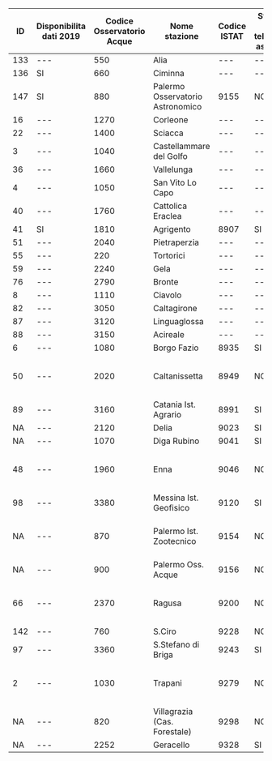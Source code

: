 | ID  | Disponibilita dati 2019 | Codice Osservatorio Acque | Nome stazione                    | Codice ISTAT | Stazione in telemisura associata | note                                                   |
|-----|-------------------------|---------------------------|----------------------------------|--------------|-------------------------------------------|--------------------------------------------------------|
| 133 | ---                     | 550                       | Alia                             | ---          | ---                                       | ---                                                    |
| 136 | SI                      | 660                       | Ciminna                          | ---          | ---                                       | ---                                                    |
| 147 | SI                      | 880                       | Palermo Osservatorio Astronomico | 9155         | NO                                        | ---                                                    |
| 16  | ---                     | 1270                      | Corleone                         | ---          | ---                                       | ---                                                    |
| 22  | ---                     | 1400                      | Sciacca                          | ---          | ---                                       | ---                                                    |
| 3   | ---                     | 1040                      | Castellammare del Golfo          | ---          | ---                                       | ---                                                    |
| 36  | ---                     | 1660                      | Vallelunga                       | ---          | ---                                       | ---                                                    |
| 4   | ---                     | 1050                      | San Vito Lo Capo                 | ---          | ---                                       | ---                                                    |
| 40  | ---                     | 1760                      | Cattolica  Eraclea               | ---          | ---                                       | ---                                                    |
| 41  | SI                      | 1810                      | Agrigento                        | 8907         | SI                                        | ---                                                    |
| 51  | ---                     | 2040                      | Pietraperzia                     | ---          | ---                                       | ---                                                    |
| 55  | ---                     | 220                       | Tortorici                        | ---          | ---                                       | ---                                                    |
| 59  | ---                     | 2240                      | Gela                             | ---          | ---                                       | ---                                                    |
| 76  | ---                     | 2790                      | Bronte                           | ---          | ---                                       | ---                                                    |
| 8   | ---                     | 1110                      | Ciavolo                          | ---          | ---                                       | ---                                                    |
| 82  | ---                     | 3050                      | Caltagirone                      | ---          | ---                                       | ---                                                    |
| 87  | ---                     | 3120                      | Linguaglossa                     | ---          | ---                                       | ---                                                    |
| 88  | ---                     | 3150                      | Acireale                         | ---          | ---                                       | ---                                                    |
| 6   | ---                     | 1080                      | Borgo Fazio                      | 8935         | SI                                        | ---                                                    |
| 50  | ---                     | 2020                      | Caltanissetta                    | 8949         | NO                                        | staz. telemisura con lo stesso nome, no corrispondenza |
| 89  | ---                     | 3160                      | Catania Ist. Agrario             | 8991         | SI                                        | ---                                                    |
| NA  | ---                     | 2120                      | Delia                            | 9023         | SI                                        | ---                                                    |
| NA  | ---                     | 1070                      | Diga Rubino                      | 9041         | SI                                        | ---                                                    |
| 48  | ---                     | 1960                      | Enna                             | 9046         | NO                                        | staz. telemisura con lo stesso nome, no corrispondenza |
| 98  | ---                     | 3380                      | Messina Ist. Geofisico           | 9120         | SI                                        | ---                                                    |
| NA  | ---                     | 870                       | Palermo Ist. Zootecnico          | 9154         | NO                                        | staz. telemisura con lo stesso nome, no corrispondenza |
| NA  | ---                     | 900                       | Palermo Oss. Acque               | 9156         | NO                                        | ---                                                    |
| 66  | ---                     | 2370                      | Ragusa                           | 9200         | NO                                        | staz. telemisura con lo stesso nome, no corrispondenza |
| 142 | ---                     | 760                       | S.Ciro                           | 9228         | NO                                        | ---                                                    |
| 97  | ---                     | 3360                      | S.Stefano di Briga               | 9243         | SI                                        | ---                                                    |
| 2   | ---                     | 1030                      | Trapani                          | 9279         | NO                                        | staz. telemisura con lo stesso nome, no corrispondenza |
| NA  | ---                     | 820                       | Villagrazia (Cas. Forestale)     | 9298         | NO                                        | ---                                                    |
| NA  | ---                     | 2252                      | Geracello                        | 9328         | SI                                        | ---                                                    |
